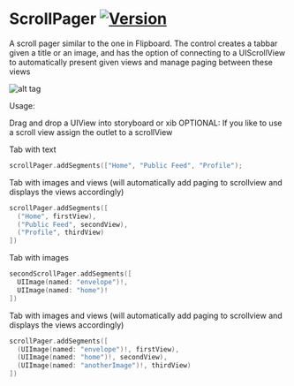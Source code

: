 # ScrollPager [![Version](http://cocoapod-badges.herokuapp.com/v/ScrollPager/badge.png)](http://cocoadocs.org/docsets/ScrollPager)
A scroll pager similar to the one in Flipboard. The control creates a tabbar given a title or an image, and has the option of connecting to a UIScrollView to automatically present given views and manage paging between these views

![alt tag](https://raw.github.com/aryaxt/ScrollPager/master/scrollPager.png)

Usage:

Drag and drop a UIView into storyboard or xib
OPTIONAL: If you like to use a scroll view assign the outlet to a scrollView

Tab with text
```swift
scrollPager.addSegments(["Home", "Public Feed", "Profile");
```

Tab with images and views (will automatically add paging to scrollview and displays the views accordingly)

```swift
scrollPager.addSegments([
  ("Home", firstView),
  ("Public Feed", secondView),
  ("Profile", thirdView)
])
```

Tab with images
```swift
secondScrollPager.addSegments([
  UIImage(named: "envelope")!,
  UIImage(named: "home")!
])
```

Tab with images and views (will automatically add paging to scrollview and displays the views accordingly)
```swift
scrollPager.addSegments([
  (UIImage(named: "envelope")!, firstView),
  (UIImage(named: "home")!, secondView),
  (UIImage(named: "anotherImage")!, thirdView)
])
```
